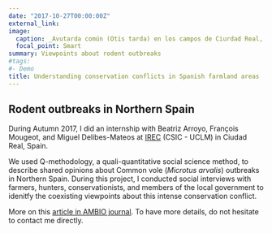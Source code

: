```yaml
---
date: "2017-10-27T00:00:00Z"
external_link:
image:
  caption: _Avutarda común (Otis tarda) en los campos de Ciurdad Real, Spain_
  focal_point: Smart
summary: Viewpoints about rodent outbreaks
#tags:
#- Demo
title: Understanding conservation conflicts in Spanish farmland areas
---
```


## Rodent outbreaks in Northern Spain


During Autumn 2017, I did an internship with Beatriz Arroyo, François Mougeot, and Miguel Delibes-Mateos at [IREC](https://www.irec.es/) (CSIC - UCLM) in Ciudad Real, Spain.  

We used Q-methodology, a quali-quantitative social science method, to describe shared opinions about Common vole (_Microtus arvalis_) outbreaks in Northern Spain. During this project, I conducted social interviews with farmers, hunters, conservationists, and members of the local government to idenitfy the coexisting viewpoints about this intense conservation conflict.   

More on this [article in AMBIO journal](https://link.springer.com/article/10.1007/s13280-019-01256-0). To have more details, do not hesitate to contact me directly. 